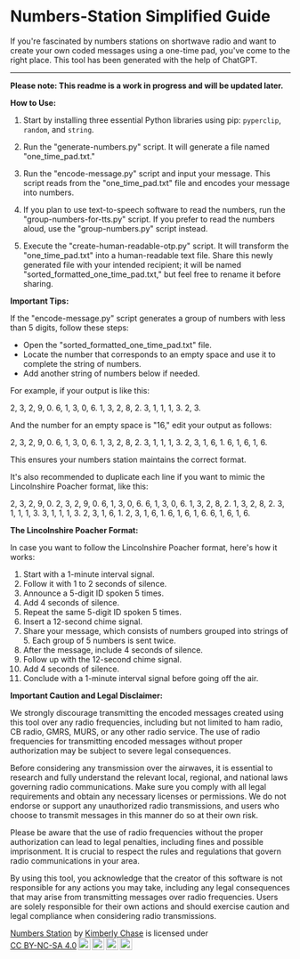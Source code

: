 # Numbers-Station Simplified Guide

If you're fascinated by numbers stations on shortwave radio and want to create your own coded messages using a one-time pad, you've come to the right place. This tool has been generated with the help of ChatGPT.

---

**Please note: This readme is a work in progress and will be updated later.**

**How to Use:**

1. Start by installing three essential Python libraries using pip: `pyperclip`, `random`, and `string`.

2. Run the "generate-numbers.py" script. It will generate a file named "one_time_pad.txt."

3. Run the "encode-message.py" script and input your message. This script reads from the "one_time_pad.txt" file and encodes your message into numbers.

4. If you plan to use text-to-speech software to read the numbers, run the "group-numbers-for-tts.py" script. If you prefer to read the numbers aloud, use the "group-numbers.py" script instead.

5. Execute the "create-human-readable-otp.py" script. It will transform the "one_time_pad.txt" into a human-readable text file. Share this newly generated file with your intended recipient; it will be named "sorted_formatted_one_time_pad.txt," but feel free to rename it before sharing.

**Important Tips:**

If the "encode-message.py" script generates a group of numbers with less than 5 digits, follow these steps:

- Open the "sorted_formatted_one_time_pad.txt" file.
- Locate the number that corresponds to an empty space and use it to complete the string of numbers.
- Add another string of numbers below if needed.

For example, if your output is like this:

2, 3, 2, 9, 0.
6, 1, 3, 0, 6.
1, 3, 2, 8, 2.
3, 1, 1, 1, 3.
2, 3.

And the number for an empty space is "16," edit your output as follows:

2, 3, 2, 9, 0.
6, 1, 3, 0, 6.
1, 3, 2, 8, 2.
3, 1, 1, 1, 3.
2, 3, 1, 6, 1.
6, 1, 6, 1, 6.

This ensures your numbers station maintains the correct format.

It's also recommended to duplicate each line if you want to mimic the Lincolnshire Poacher format, like this:

2, 3, 2, 9, 0.
2, 3, 2, 9, 0.
6, 1, 3, 0, 6.
6, 1, 3, 0, 6.
1, 3, 2, 8, 2.
1, 3, 2, 8, 2.
3, 1, 1, 1, 3.
3, 1, 1, 1, 3.
2, 3, 1, 6, 1.
2, 3, 1, 6, 1.
6, 1, 6, 1, 6.
6, 1, 6, 1, 6.

**The Lincolnshire Poacher Format:**

In case you want to follow the Lincolnshire Poacher format, here's how it works:

1. Start with a 1-minute interval signal.
2. Follow it with 1 to 2 seconds of silence.
3. Announce a 5-digit ID spoken 5 times.
4. Add 4 seconds of silence.
5. Repeat the same 5-digit ID spoken 5 times.
6. Insert a 12-second chime signal.
7. Share your message, which consists of numbers grouped into strings of 5. Each group of 5 numbers is sent twice.
8. After the message, include 4 seconds of silence.
9. Follow up with the 12-second chime signal.
10. Add 4 seconds of silence.
11. Conclude with a 1-minute interval signal before going off the air.

**Important Caution and Legal Disclaimer:**

We strongly discourage transmitting the encoded messages created using this tool over any radio frequencies, including but not limited to ham radio, CB radio, GMRS, MURS, or any other radio service. The use of radio frequencies for transmitting encoded messages without proper authorization may be subject to severe legal consequences.

Before considering any transmission over the airwaves, it is essential to research and fully understand the relevant local, regional, and national laws governing radio communications. Make sure you comply with all legal requirements and obtain any necessary licenses or permissions. We do not endorse or support any unauthorized radio transmissions, and users who choose to transmit messages in this manner do so at their own risk.

Please be aware that the use of radio frequencies without the proper authorization can lead to legal penalties, including fines and possible imprisonment. It is crucial to respect the rules and regulations that govern radio communications in your area.

By using this tool, you acknowledge that the creator of this software is not responsible for any actions you may take, including any legal consequences that may arise from transmitting messages over radio frequencies. Users are solely responsible for their own actions and should exercise caution and legal compliance when considering radio transmissions.

<p xmlns:cc="http://creativecommons.org/ns#" xmlns:dct="http://purl.org/dc/terms/"><a property="dct:title" rel="cc:attributionURL" href="https://github.com/Kimberly-McBlaze/Numbers-Station">Numbers Station</a> by <a rel="cc:attributionURL dct:creator" property="cc:attributionName" href="https://kimberlychase.com/">Kimberly Chase</a> is licensed under <a href="http://creativecommons.org/licenses/by-nc-sa/4.0/?ref=chooser-v1" target="_blank" rel="license noopener noreferrer" style="display:inline-block;">CC BY-NC-SA 4.0<img style="height:22px!important;margin-left:3px;vertical-align:text-bottom;" src="https://mirrors.creativecommons.org/presskit/icons/cc.svg?ref=chooser-v1"><img style="height:22px!important;margin-left:3px;vertical-align:text-bottom;" src="https://mirrors.creativecommons.org/presskit/icons/by.svg?ref=chooser-v1"><img style="height:22px!important;margin-left:3px;vertical-align:text-bottom;" src="https://mirrors.creativecommons.org/presskit/icons/nc.svg?ref=chooser-v1"><img style="height:22px!important;margin-left:3px;vertical-align:text-bottom;" src="https://mirrors.creativecommons.org/presskit/icons/sa.svg?ref=chooser-v1"></a></p>
